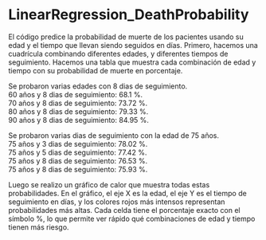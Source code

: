 # LinearRegression_DeathProbability

El código predice la probabilidad de muerte de los pacientes usando su edad y el tiempo que llevan siendo seguidos en días. Primero, hacemos una cuadrícula combinando diferentes edades, y diferentes tiempos de seguimiento. Hacemos una tabla que muestra cada combinación de edad y tiempo con su probabilidad de muerte en porcentaje.

Se probaron varias edades con 8 dias de seguimiento.      
60 años y 8 dias de seguimiento: 68.1 %.    
70 años y 8 dias de seguimiento: 73.72 %.    
80 años y 8 dias de seguimiento: 79.33 %.    
90 años y 8 dias de seguimiento: 84.95 %.    

Se probaron varias dias de seguimiento con la edad de 75 años.    
75 años y 3 dias de seguimiento: 78.02 %.    
75 años y 5 dias de seguimiento: 77.42 %.    
75 años y 8 dias de seguimiento: 76.53 %.    
75 años y 8 dias de seguimiento: 75.93 %.    

Luego se realizo un gráfico de calor que muestra todas estas probabilidades. En el gráfico, el eje X es la edad, el eje Y es el tiempo de seguimiento en días, y los colores rojos más intensos representan probabilidades más altas. Cada celda tiene el porcentaje exacto con el símbolo %, lo que permite ver rápido qué combinaciones de edad y tiempo tienen más riesgo.

